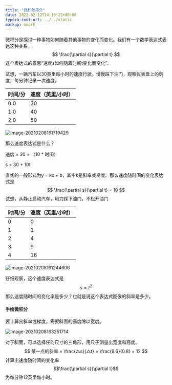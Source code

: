 ```yaml
---
title: "微积分简介"
date: 2021-02-12T14:10:22+08:00
typora-root-url: ../../static
markup: mmark
---
```

微积分是探讨一种事物如何随着其他事物的变化而变化。我们有一个数学表达式表达这种关系。
$$
\frac{\partial s}{\partial t}
$$
这个表达式的意思“速度s如何随着时间t变化而变化”。

试想，一辆汽车以30英里每小时的速度行驶。慢慢踩下油门，观察仪表盘上的刻度，每分钟记录一次速度。

| 时间/分 | 速度（英里/小时） |
| ------- | ----------------- |
| 0.0     | 30                |
| 1.0     | 40                |
| 2.0     | 50                |

![image-20210208161719429](/images/image-20210208161719429.png)

那么速度表达式是什么？

速度 = 30 + （10 * 时间）

s = 30 + 10t

直线的一般形式为y = kx + b，其中k是斜率或梯度。那么速度随时间的变化表达式是
$$
\frac{\partial s}{\partial t} = 10
$$
试想，从静止启动汽车，用力踩下油门，不松开油门

| 时间/分 | 速度（英里/小时） |
| ------- | ----------------- |
| 0       | 0                 |
| 1       | 1                 |
| 2       | 4                 |
| 3       | 9                 |
| 4       | 16                |

![image-20210208161244606](/images/image-20210208161244606.png)

仔细观察，这个速度表达式是
$$
s = t^{2}
$$
那么速度随时间的变化率是多少？也就是说这个表达式图像的斜率是多少。

#### 手绘微积分

要计算出斜率或梯度，需要斜面的高度除以宽度。

![image-20210208163251714](/images/image-20210208163251714.png)

对于斜面，可以选择任何尺寸的三角形，用尺子测量出宽度和高度。
$$
某一点的斜率 = \frac{△s}{△t} = \frac{9.6}{0.8} = 12
$$
计算出速度随时间的变化率$$\frac{\partial s}{\partial t}$$为每分钟12英里每小时。

